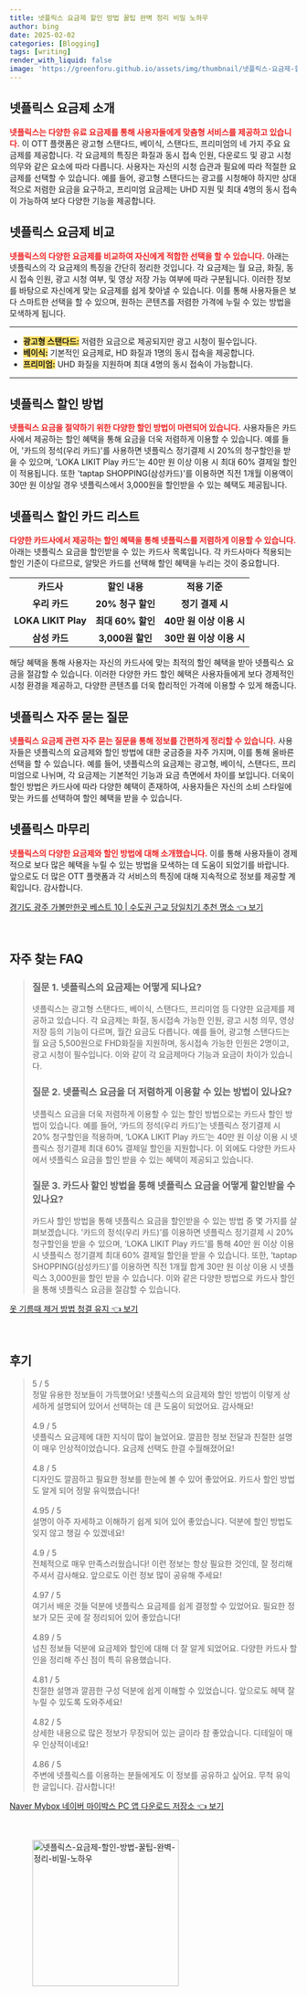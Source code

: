 ```yaml
---
title: 넷플릭스 요금제 할인 방법 꿀팁 완벽 정리 비밀 노하우
author: bing
date: 2025-02-02
categories: [Blogging]
tags: [writing]
render_with_liquid: false
image: 'https://greenforu.github.io/assets/img/thumbnail/넷플릭스-요금제-할인-방법-꿀팁-완벽-정리-비밀-노하우.webp'
---
```



<h2 id='넷플릭스_요금제_소개'>넷플릭스 요금제 소개</h2>

<p><b><span style="color: #ee2323;">넷플릭스는 다양한 유료 요금제를 통해 사용자들에게 맞춤형 서비스를 제공하고 있습니다.</span></b> 이 OTT 플랫폼은 광고형 스탠다드, 베이식, 스탠다드, 프리미엄의 네 가지 주요 요금제를 제공합니다. 각 요금제의 특징은 화질과 동시 접속 인원, 다운로드 및 광고 시청 의무와 같은 요소에 따라 다릅니다. 사용자는 자신의 시청 습관과 필요에 따라 적절한 요금제를 선택할 수 있습니다. 예를 들어, 광고형 스탠다드는 광고를 시청해야 하지만 상대적으로 저렴한 요금을 요구하고, 프리미엄 요금제는 UHD 지원 및 최대 4명의 동시 접속이 가능하여 보다 다양한 기능을 제공합니다.</p>

<h2 id='넷플릭스_요금제_비교'>넷플릭스 요금제 비교</h2>

<p><b><span style="color: #ee2323;">넷플릭스의 다양한 요금제를 비교하여 자신에게 적합한 선택을 할 수 있습니다.</span></b> 아래는 넷플릭스의 각 요금제의 특징을 간단히 정리한 것입니다. 각 요금제는 월 요금, 화질, 동시 접속 인원, 광고 시청 여부, 및 영상 저장 가능 여부에 따라 구분됩니다. 이러한 정보를 바탕으로 자신에게 맞는 요금제를 쉽게 찾아낼 수 있습니다. 이를 통해 사용자들은 보다 스마트한 선택을 할 수 있으며, 원하는 콘텐츠를 저렴한 가격에 누릴 수 있는 방법을 모색하게 됩니다.</p>

<hr />

<ul>
    <li><b><span style="background-color: #ffe066;">광고형 스탠다드:</span></b> 저렴한 요금으로 제공되지만 광고 시청이 필수입니다.</li>
    <li><b><span style="background-color: #ffe066;">베이식:</span></b> 기본적인 요금제로, HD 화질과 1명의 동시 접속을 제공합니다.</li>
    <li><b><span style="background-color: #ffe066;">프리미엄:</span></b> UHD 화질을 지원하며 최대 4명의 동시 접속이 가능합니다.</li>
</ul>

<hr />

<h2 id='넷플릭스_할인_방법'>넷플릭스 할인 방법</h2>

<p><b><span style="color: #ee2323;">넷플릭스 요금을 절약하기 위한 다양한 할인 방법이 마련되어 있습니다.</span></b> 사용자들은 카드사에서 제공하는 할인 혜택을 통해 요금을 더욱 저렴하게 이용할 수 있습니다. 예를 들어, '카드의 정석(우리 카드)'를 사용하면 넷플릭스 정기결제 시 20%의 청구할인을 받을 수 있으며, 'LOKA LIKIT Play 카드'는 40만 원 이상 이용 시 최대 60% 결제일 할인이 적용됩니다. 또한 'taptap SHOPPING(삼성카드)'를 이용하면 직전 1개월 이용액이 30만 원 이상일 경우 넷플릭스에서 3,000원을 할인받을 수 있는 혜택도 제공됩니다.</p>

<h2 id='넷플릭스_할인_카드_리스트'>넷플릭스 할인 카드 리스트</h2>

<p><b><span style="color: #ee2323;">다양한 카드사에서 제공하는 할인 혜택을 통해 넷플릭스를 저렴하게 이용할 수 있습니다.</span></b> 아래는 넷플릭스 요금을 할인받을 수 있는 카드사 목록입니다. 각 카드사마다 적용되는 할인 기준이 다르므로, 알맞은 카드를 선택해 할인 혜택을 누리는 것이 중요합니다.</p>

<table>
    <tr>
        <td style="text-align: center; height: 17px;"><b>카드사</b></td>
        <td style="text-align: center; height: 17px;"><b>할인 내용</b></td>
        <td style="text-align: center; height: 17px;"><b>적용 기준</b></td>
    </tr>
    <tr>
        <td style="text-align: center; height: 17px;"><b>우리 카드</b></td>
        <td style="text-align: center; height: 17px;"><b>20% 청구 할인</b></td>
        <td style="text-align: center; height: 17px;"><b>정기 결제 시</b></td>
    </tr>
    <tr>
        <td style="text-align: center; height: 17px;"><b>LOKA LIKIT Play</b></td>
        <td style="text-align: center; height: 17px;"><b>최대 60% 할인</b></td>
        <td style="text-align: center; height: 17px;"><b>40만 원 이상 이용 시</b></td>
    </tr>
    <tr>
        <td style="text-align: center; height: 17px;"><b>삼성 카드</b></td>
        <td style="text-align: center; height: 17px;"><b>3,000원 할인</b></td>
        <td style="text-align: center; height: 17px;"><b>30만 원 이상 이용 시</b></td>
    </tr>
</table>

<p>해당 혜택을 통해 사용자는 자신의 카드사에 맞는 최적의 할인 혜택을 받아 넷플릭스 요금을 절감할 수 있습니다. 이러한 다양한 카드 할인 혜택은 사용자들에게 보다 경제적인 시청 환경을 제공하고, 다양한 콘텐츠를 더욱 합리적인 가격에 이용할 수 있게 해줍니다.</p>

<h2 id='넷플릭스_자주_묻는_질문'>넷플릭스 자주 묻는 질문</h2>

<p><b><span style="color: #ee2323;">넷플릭스 요금제 관련 자주 묻는 질문을 통해 정보를 간편하게 정리할 수 있습니다.</span></b> 사용자들은 넷플릭스의 요금제와 할인 방법에 대한 궁금증을 자주 가지며, 이를 통해 올바른 선택을 할 수 있습니다. 예를 들어, 넷플릭스의 요금제는 광고형, 베이식, 스탠다드, 프리미엄으로 나뉘며, 각 요금제는 기본적인 기능과 요금 측면에서 차이를 보입니다. 더욱이 할인 방법은 카드사에 따라 다양한 혜택이 존재하여, 사용자들은 자신의 소비 스타일에 맞는 카드를 선택하여 할인 혜택을 받을 수 있습니다.</p>

<h2 id='넷플릭스_마무리'>넷플릭스 마무리</h2>

<p><b><span style="color: #ee2323;">넷플릭스의 다양한 요금제와 할인 방법에 대해 소개했습니다.</span></b> 이를 통해 사용자들이 경제적으로 보다 많은 혜택을 누릴 수 있는 방법을 모색하는 데 도움이 되었기를 바랍니다. 앞으로도 더 많은 OTT 플랫폼과 각 서비스의 특징에 대해 지속적으로 정보를 제공할 계획입니다. 감사합니다.</p>


<p><a class="click-button" title="경기도 광주 가볼만한곳 베스트 10 | 수도권 근교 당일치기 추천 명소" href="https://greenforu.github.io/posts/%EA%B2%BD%EA%B8%B0%EB%8F%84-%EA%B4%91%EC%A3%BC-%EA%B0%80%EB%B3%BC%EB%A7%8C%ED%95%9C%EA%B3%B3-%EB%B2%A0%EC%8A%A4%ED%8A%B8-10-%EC%88%98%EB%8F%84%EA%B6%8C-%EA%B7%BC%EA%B5%90-%EB%8B%B9%EC%9D%BC%EC%B9%98%EA%B8%B0-%EC%B6%94%EC%B2%9C-%EB%AA%85%EC%86%8C/" rel="dofollow">경기도 광주 가볼만한곳 베스트 10 | 수도권 근교 당일치기 추천 명소 👈 보기</a></p><br>
<h2 id='자주_찾는_FAQ'>자주 찾는 FAQ</h2>
<div itemscope="" itemtype="https://schema.org/FAQPage">
<blockquote>
<div itemscope="" itemprop="mainEntity" itemtype="https://schema.org/Question">
<h3 itemprop="name">질문 1. 넷플릭스의 요금제는 어떻게 되나요?</h3>
<div itemscope="" itemprop="acceptedAnswer" itemtype="https://schema.org/Answer">
<span itemprop="text">
<p>넷플릭스는 광고형 스탠다드, 베이식, 스탠다드, 프리미엄 등 다양한 요금제를 제공하고 있습니다. 각 요금제는 화질, 동시접속 가능한 인원, 광고 시청 의무, 영상 저장 등의 기능이 다르며, 월간 요금도 다릅니다. 예를 들어, 광고형 스탠다드는 월 요금 5,500원으로 FHD화질을 지원하며, 동시접속 가능한 인원은 2명이고, 광고 시청이 필수입니다. 이와 같이 각 요금제마다 기능과 요금이 차이가 있습니다.</p>
</span>
</div>
</div>
<div itemscope="" itemprop="mainEntity" itemtype="https://schema.org/Question">
<h3 itemprop="name">질문 2. 넷플릭스 요금을 더 저렴하게 이용할 수 있는 방법이 있나요?</h3>
<div itemscope="" itemprop="acceptedAnswer" itemtype="https://schema.org/Answer">
<span itemprop="text">
<p>넷플릭스 요금을 더욱 저렴하게 이용할 수 있는 할인 방법으로는 카드사 할인 방법이 있습니다. 예를 들어, ‘카드의 정석(우리 카드)’는 넷플릭스 정기결제 시 20% 청구할인을 적용하며, ‘LOKA LIKIT Play 카드’는 40만 원 이상 이용 시 넷플릭스 정기결제 최대 60% 결제일 할인을 지원합니다. 이 외에도 다양한 카드사에서 넷플릭스 요금을 할인 받을 수 있는 혜택이 제공되고 있습니다.</p>
</span>
</div>
</div>
<div itemscope="" itemprop="mainEntity" itemtype="https://schema.org/Question">
<h3 itemprop="name">질문 3. 카드사 할인 방법을 통해 넷플릭스 요금을 어떻게 할인받을 수 있나요?</h3>
<div itemscope="" itemprop="acceptedAnswer" itemtype="https://schema.org/Answer">
<span itemprop="text">
<p>카드사 할인 방법을 통해 넷플릭스 요금을 할인받을 수 있는 방법 중 몇 가지를 살펴보겠습니다. ‘카드의 정석(우리 카드)’를 이용하면 넷플릭스 정기결제 시 20% 청구할인을 받을 수 있으며, ‘LOKA LIKIT Play 카드’를 통해 40만 원 이상 이용 시 넷플릭스 정기결제 최대 60% 결제일 할인을 받을 수 있습니다. 또한, ‘taptap SHOPPING(삼성카드)’를 이용하면 직전 1개월 합계 30만 원 이상 이용 시 넷플릭스 3,000원을 할인 받을 수 있습니다. 이와 같은 다양한 방법으로 카드사 할인을 통해 넷플릭스 요금을 절감할 수 있습니다.</p>
</span>
</div>
</div>
</blockquote>
</div>
<p><a class="click-button" title="옷 기름때 제거 방법 청결 유지" href="https://greenforu.github.io/posts/%EC%98%B7-%EA%B8%B0%EB%A6%84%EB%95%8C-%EC%A0%9C%EA%B1%B0-%EB%B0%A9%EB%B2%95-%EC%B2%AD%EA%B2%B0-%EC%9C%A0%EC%A7%80/" rel="dofollow">옷 기름때 제거 방법 청결 유지 👈 보기</a></p><br>
<h2 id='후기'>후기</h2>
<div itemscope itemtype="https://schema.org/Product">
  <blockquote>
  <div itemprop="review" itemscope itemtype="https://schema.org/Review">
      <div itemprop="reviewRating" itemscope itemtype="https://schema.org/Rating"> <span itemprop="ratingValue">5</span> / <span itemprop="bestRating">5</span> </div>
      <span itemprop="reviewBody">정말 유용한 정보들이 가득했어요! 넷플릭스의 요금제와 할인 방법이 이렇게 상세하게 설명되어 있어서 선택하는 데 큰 도움이 되었어요. 감사해요!</span>
  </div>
  <br>
  <div itemprop="review" itemscope itemtype="https://schema.org/Review">
      <div itemprop="reviewRating" itemscope itemtype="https://schema.org/Rating"> <span itemprop="ratingValue">4.9</span> / <span itemprop="bestRating">5</span> </div>
      <span itemprop="reviewBody">넷플릭스 요금제에 대한 지식이 많이 늘었어요. 깔끔한 정보 전달과 친절한 설명이 매우 인상적이었습니다. 요금제 선택도 한결 수월해졌어요!</span>
  </div>
  <br>
  <div itemprop="review" itemscope itemtype="https://schema.org/Review">
      <div itemprop="reviewRating" itemscope itemtype="https://schema.org/Rating"> <span itemprop="ratingValue">4.8</span> / <span itemprop="bestRating">5</span> </div>
      <span itemprop="reviewBody">디자인도 깔끔하고 필요한 정보를 한눈에 볼 수 있어 좋았어요. 카드사 할인 방법도 알게 되어 정말 유익했습니다!</span>
  </div>
  <br>
  <div itemprop="review" itemscope itemtype="https://schema.org/Review">
      <div itemprop="reviewRating" itemscope itemtype="https://schema.org/Rating"> <span itemprop="ratingValue">4.95</span> / <span itemprop="bestRating">5</span> </div>
      <span itemprop="reviewBody">설명이 아주 자세하고 이해하기 쉽게 되어 있어 좋았습니다. 덕분에 할인 방법도 잊지 않고 챙길 수 있겠네요!</span>
  </div>
  <br>
  <div itemprop="review" itemscope itemtype="https://schema.org/Review">
      <div itemprop="reviewRating" itemscope itemtype="https://schema.org/Rating"> <span itemprop="ratingValue">4.9</span> / <span itemprop="bestRating">5</span> </div>
      <span itemprop="reviewBody">전체적으로 매우 만족스러웠습니다! 이런 정보는 항상 필요한 것인데, 잘 정리해주셔서 감사해요. 앞으로도 이런 정보 많이 공유해 주세요!</span>
  </div>
  <br>
  <div itemprop="review" itemscope itemtype="https://schema.org/Review">
      <div itemprop="reviewRating" itemscope itemtype="https://schema.org/Rating"> <span itemprop="ratingValue">4.97</span> / <span itemprop="bestRating">5</span> </div>
      <span itemprop="reviewBody">여기서 배운 것들 덕분에 넷플릭스 요금제를 쉽게 결정할 수 있었어요. 필요한 정보가 모든 곳에 잘 정리되어 있어 좋았습니다!</span>
  </div>
  <br>
  <div itemprop="review" itemscope itemtype="https://schema.org/Review">
      <div itemprop="reviewRating" itemscope itemtype="https://schema.org/Rating"> <span itemprop="ratingValue">4.89</span> / <span itemprop="bestRating">5</span> </div>
      <span itemprop="reviewBody">넘친 정보들 덕분에 요금제와 할인에 대해 더 잘 알게 되었어요. 다양한 카드사 할인을 정리해 주신 점이 특히 유용했습니다.</span>
  </div>
  <br>
  <div itemprop="review" itemscope itemtype="https://schema.org/Review">
      <div itemprop="reviewRating" itemscope itemtype="https://schema.org/Rating"> <span itemprop="ratingValue">4.81</span> / <span itemprop="bestRating">5</span> </div>
      <span itemprop="reviewBody">친절한 설명과 깔끔한 구성 덕분에 쉽게 이해할 수 있었습니다. 앞으로도 헤택 잘 누릴 수 있도록 도와주세요!</span>
  </div>
  <br>
  <div itemprop="review" itemscope itemtype="https://schema.org/Review">
      <div itemprop="reviewRating" itemscope itemtype="https://schema.org/Rating"> <span itemprop="ratingValue">4.82</span> / <span itemprop="bestRating">5</span> </div>
      <span itemprop="reviewBody">상세한 내용으로 많은 정보가 무장되어 있는 글이라 참 좋았습니다. 디테일이 매우 인상적이네요!</span>
  </div>
  <br>
  <div itemprop="review" itemscope itemtype="https://schema.org/Review">
      <div itemprop="reviewRating" itemscope itemtype="https://schema.org/Rating"> <span itemprop="ratingValue">4.86</span> / <span itemprop="bestRating">5</span> </div>
      <span itemprop="reviewBody">주변에 넷플릭스를 이용하는 분들에게도 이 정보를 공유하고 싶어요. 무척 유익한 글입니다. 감사합니다!</span>
  </div>
  </blockquote>
</div>
<p><a class="click-button" title="Naver Mybox 네이버 마이박스 PC 앱 다운로드 저장소" href="https://greenforu.github.io/posts/Naver-Mybox-%EB%84%A4%EC%9D%B4%EB%B2%84-%EB%A7%88%EC%9D%B4%EB%B0%95%EC%8A%A4-PC-%EC%95%B1-%EB%8B%A4%EC%9A%B4%EB%A1%9C%EB%93%9C-%EC%A0%80%EC%9E%A5%EC%86%8C/" rel="dofollow">Naver Mybox 네이버 마이박스 PC 앱 다운로드 저장소 👈 보기</a></p><br>
<figure class="image"><img src="https://greenforu.github.io/assets/img/thumbnail/넷플릭스-요금제-할인-방법-꿀팁-완벽-정리-비밀-노하우.webp" alt="넷플릭스-요금제-할인-방법-꿀팁-완벽-정리-비밀-노하우" width="256" height="256"></figure>